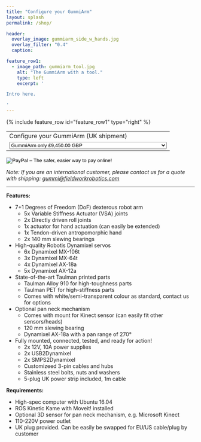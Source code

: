 ```yaml
---
title: "Configure your GummiArm"
layout: splash
permalink: /shop/

header:
  overlay_image: gummiarm_side_w_hands.jpg
  overlay_filter: "0.4"
  caption:

feature_row1:
  - image_path: gummiarm_tool.jpg
    alt: "The GummiArm with a tool."
    type: left
    excerpt: '

Intro here.

'
---
```



{% include feature_row id="feature_row1" type="right" %}


<form action="https://www.paypal.com/cgi-bin/webscr" method="post" target="_top">
<input type="hidden" name="cmd" value="_s-xclick">
<input type="hidden" name="hosted_button_id" value="JGLPZGSQAZ3C2">
<table>
<tr><td><input type="hidden" name="on0" value="Configure your GummiArm (UK shipment)">Configure your GummiArm (UK shipment)</td></tr><tr><td><select name="os0">
	<option value="GummiArm only">GummiArm only £9,450.00 GBP</option>
	<option value="w/ desktop stand + pan neck + travel kit">w/ desktop stand + pan neck + travel kit £10,250.00 GBP</option>
	<option value="w/ floor stand + laptop table + pan neck + travel kit">w/ floor stand + laptop table + pan neck + travel kit £11,350.00 GBP</option>
</select> </td></tr>
</table>
<input type="hidden" name="currency_code" value="GBP">
<input type="image" src="https://www.paypalobjects.com/en_US/GB/i/btn/btn_buynowCC_LG.gif" border="0" name="submit" alt="PayPal – The safer, easier way to pay online!">
<img alt="" border="0" src="https://www.paypalobjects.com/en_GB/i/scr/pixel.gif" width="1" height="1">
</form>


*Note: If you are an international customer, please contact us for a quote with shipping: [gummi@fieldworkrobotics.com](gummi@fieldworkrobotics.com)*


---


**Features:**

  * 7+1 Degrees of Freedom (DoF) dexterous robot arm
    * 5x Variable Stiffness Actuator (VSA) joints  
    * 2x Directly driven roll joints  
    * 1x actuator for hand actuation (can easily be extended)
    * 1x Tendon-driven antropomorphic hand
    * 2x 140 mm slewing bearings
  * High-quality Robotis Dynamixel servos  
    * 6x Dynamixel MX-106t  
    * 3x Dynamixel MX-64t  
    * 4x Dynamixel AX-18a  
    * 5x Dynamixel AX-12a
  * State-of-the-art Taulman printed parts  
    * Taulman Alloy 910 for high-toughness parts  
    * Taulman PET for high-stiffness parts
    * Comes with white/semi-transparent colour as standard, contact us for options
  * Optional pan neck mechanism  
    * Comes with mount for Kinect sensor (can easily fit other sensors/heads)
    * 120 mm slewing bearing
    * Dynamixel AX-18a with a pan range of 270°  
  * Fully mounted, connected, tested, and ready for action!
    * 2x 12V, 10A power supplies
    * 2x USB2Dynamixel
    * 2x SMPS2Dynamixel
    * Customizeed 3-pin cables and hubs
    * Stainless steel bolts, nuts and washers
    * 5-plug UK power strip included, 1m cable
 

**Requirements:**

  * High-spec computer with Ubuntu 16.04
  * ROS Kinetic Kame with Moveit! installed
  * Optional 3D sensor for pan neck mechanism, e.g. Microsoft Kinect
  * 110-220V power outlet
  * UK plug provided. Can be easily be swapped for EU/US cable/plug by customer





